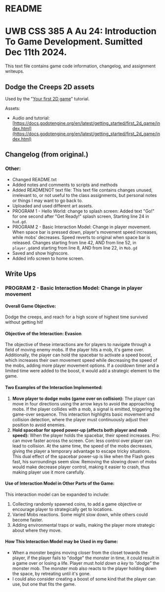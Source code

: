 # README
# UWB CSS 385 A Au 24: Introduction To Game Development. Sumitted Dec 11th 2024.

This text file contains game code information, changelog, and assignment writeups.

## Dodge the Creeps 2D assets
Used by the "[Your first 2D game](https://docs.godotengine.org/en/latest/getting_started/first_2d_game/index.html)" tutorial.

Assets:
- Audio and tutorial: [https://docs.godotengine.org/en/latest/getting_started/first_2d_game/index.html](https://docs.godotengine.org/en/latest/getting_started/first_2d_game/index.html)

## Changelog (from original.)

### Other:
- Changed README.txt
- Added notes and comments to scripts and methods
- Added READMENOT text file: This text file contains changes unused, irrelevant to, or not useful to the class assignments, but personal notes or things I may want to go back to.
- Uploaded and used different art assets.
- PROGRAM 1 - Hello World: change to splash screen: Added text "Go!" for one second after "Get Ready!" splash screen, Starting line 24 in `hud.gd`.
- PROGRAM 2 - Basic Interaction Model: Change in player movement. When space bar is pressed down, player's movement speed increases, while mobs' decreases. Speed reverts to original when space bar is released. Changes starting from line 42, AND from line 52, in `player.gd`and starting from line 8, AND from line 22, in `Mob.gd`
- Saved and show highscore.
- Added info screen to home screen.

## Write Ups

### PROGRAM 2 - Basic Interaction Model: Change in player movement

#### Overall Game Objective:
Dodge the creeps, and reach for a high score of highest time survived without getting hit!

#### Objective of the Interaction: Evasion
The objective of these interactions are for players to navigate through a field of moving enemy mobs. If the player hits a mob, it's game over. Additionally, the player can hold the spacebar to activate a speed boost, which increases their own movement speed while decreasing the speed of the mobs, adding more player movement options. If a cooldown timer and a limited time were added to the boost, it would add a strategic element to the game.

#### Two Examples of the Interaction Implemented:
1. **Move player to dodge mobs (game over on collision):**
   The player can move in four directions using the arrow keys to avoid the approaching mobs. If the player collides with a mob, a signal is emitted, triggering the game-over sequence. This interaction highlights basic movement and collision detection, where the player must continuously adjust their position to avoid enemies.
2. **Hold spacebar for speed power-up (affects both player and mob speed):**
   When the player holds the spacebar, their speed increases. Pro: can move faster across the screen. Con: less control over player can lead to collision. At the same time, the speed of the mobs decreases, giving the player a temporary advantage to escape tricky situations. This dual effect of the spacebar power-up is like when the Flash goes fast, his surroundings seem slow. Removing the slowing down of mobs would make decrease player control, making it easier to crash, thus making player use it more carefully.

#### Use of Interaction Model in Other Parts of the Game:
This interaction model can be expanded to include:
1. Collecting randomly spawned coins, to add a game objective or encourage player to strategically get to locations.
2. Varied Mobs reactions. Some might slow down, while others could become faster.
3. Adding environmental traps or walls, making the player more strategic about where they move.

#### How This Interaction Model may be Used in my Game:
- When a monster begins moving closer from the closet towards the player, if the player fails to "dodge" the monster in time, it could result in a game over or losing a life. Player must *hold down a key* to *"dodge"* the monster mob. The monster mob also reacts to the player holding down the space, by retreating until it's gone.
- I could also consider creating a boost of some kind that the player can use, but one that fits the game.
